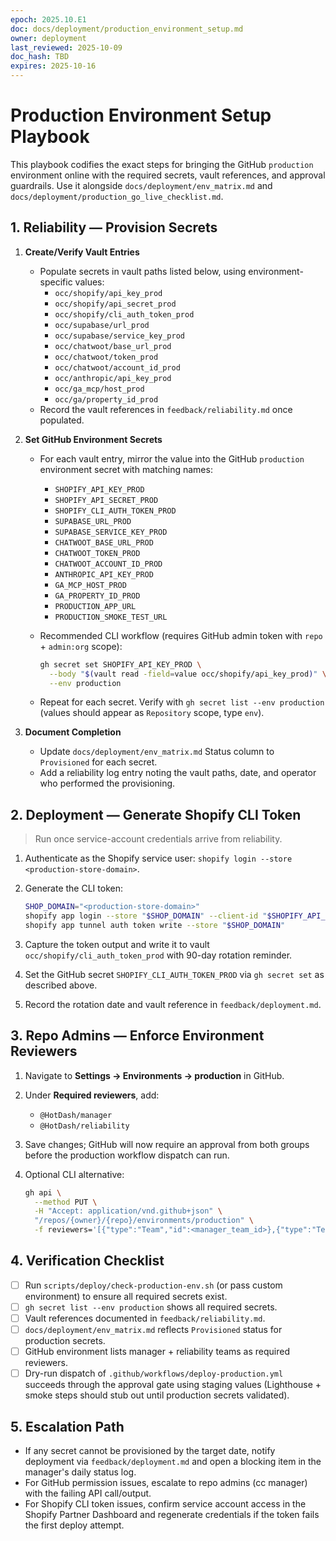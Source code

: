 ```yaml
---
epoch: 2025.10.E1
doc: docs/deployment/production_environment_setup.md
owner: deployment
last_reviewed: 2025-10-09
doc_hash: TBD
expires: 2025-10-16
---
```


# Production Environment Setup Playbook

This playbook codifies the exact steps for bringing the GitHub `production` environment online with the required secrets, vault references, and approval guardrails. Use it alongside `docs/deployment/env_matrix.md` and `docs/deployment/production_go_live_checklist.md`.

## 1. Reliability — Provision Secrets

1. **Create/Verify Vault Entries**
   - Populate secrets in vault paths listed below, using environment-specific values:
     - `occ/shopify/api_key_prod`
     - `occ/shopify/api_secret_prod`
     - `occ/shopify/cli_auth_token_prod`
     - `occ/supabase/url_prod`
     - `occ/supabase/service_key_prod`
     - `occ/chatwoot/base_url_prod`
     - `occ/chatwoot/token_prod`
     - `occ/chatwoot/account_id_prod`
     - `occ/anthropic/api_key_prod`
     - `occ/ga_mcp/host_prod`
     - `occ/ga/property_id_prod`
   - Record the vault references in `feedback/reliability.md` once populated.

2. **Set GitHub Environment Secrets**
   - For each vault entry, mirror the value into the GitHub `production` environment secret with matching names:
     - `SHOPIFY_API_KEY_PROD`
     - `SHOPIFY_API_SECRET_PROD`
     - `SHOPIFY_CLI_AUTH_TOKEN_PROD`
     - `SUPABASE_URL_PROD`
     - `SUPABASE_SERVICE_KEY_PROD`
     - `CHATWOOT_BASE_URL_PROD`
     - `CHATWOOT_TOKEN_PROD`
     - `CHATWOOT_ACCOUNT_ID_PROD`
     - `ANTHROPIC_API_KEY_PROD`
     - `GA_MCP_HOST_PROD`
     - `GA_PROPERTY_ID_PROD`
     - `PRODUCTION_APP_URL`
     - `PRODUCTION_SMOKE_TEST_URL`
   - Recommended CLI workflow (requires GitHub admin token with `repo` + `admin:org` scope):

     ```bash
     gh secret set SHOPIFY_API_KEY_PROD \
       --body "$(vault read -field=value occ/shopify/api_key_prod)" \
       --env production
     ```

   - Repeat for each secret. Verify with `gh secret list --env production` (values should appear as `Repository` scope, type `env`).

3. **Document Completion**
   - Update `docs/deployment/env_matrix.md` Status column to `Provisioned` for each secret.
   - Add a reliability log entry noting the vault paths, date, and operator who performed the provisioning.

## 2. Deployment — Generate Shopify CLI Token

> Run once service-account credentials arrive from reliability.

1. Authenticate as the Shopify service user: `shopify login --store <production-store-domain>`.
2. Generate the CLI token:

   ```bash
   SHOP_DOMAIN="<production-store-domain>"
   shopify app login --store "$SHOP_DOMAIN" --client-id "$SHOPIFY_API_KEY_PROD"
   shopify app tunnel auth token write --store "$SHOP_DOMAIN"
   ```

3. Capture the token output and write it to vault `occ/shopify/cli_auth_token_prod` with 90-day rotation reminder.
4. Set the GitHub secret `SHOPIFY_CLI_AUTH_TOKEN_PROD` via `gh secret set` as described above.
5. Record the rotation date and vault reference in `feedback/deployment.md`.

## 3. Repo Admins — Enforce Environment Reviewers

1. Navigate to **Settings → Environments → production** in GitHub.
2. Under **Required reviewers**, add:
   - `@HotDash/manager`
   - `@HotDash/reliability`
3. Save changes; GitHub will now require an approval from both groups before the production workflow dispatch can run.
4. Optional CLI alternative:

   ```bash
   gh api \
     --method PUT \
     -H "Accept: application/vnd.github+json" \
     "/repos/{owner}/{repo}/environments/production" \
     -f reviewers='[{"type":"Team","id":<manager_team_id>},{"type":"Team","id":<reliability_team_id>}]'
   ```

## 4. Verification Checklist

- [ ] Run `scripts/deploy/check-production-env.sh` (or pass custom environment) to ensure all required secrets exist.
- [ ] `gh secret list --env production` shows all required secrets.
- [ ] Vault references documented in `feedback/reliability.md`.
- [ ] `docs/deployment/env_matrix.md` reflects `Provisioned` status for production secrets.
- [ ] GitHub environment lists manager + reliability teams as required reviewers.
- [ ] Dry-run dispatch of `.github/workflows/deploy-production.yml` succeeds through the approval gate using staging values (Lighthouse + smoke steps should stub out until production secrets validated).

## 5. Escalation Path

- If any secret cannot be provisioned by the target date, notify deployment via `feedback/deployment.md` and open a blocking item in the manager's daily status log.
- For GitHub permission issues, escalate to repo admins (cc manager) with the failing API call/output.
- For Shopify CLI token issues, confirm service account access in the Shopify Partner Dashboard and regenerate credentials if the token fails the first deploy attempt.
